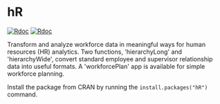 # hR
[![Rdoc](http://www.rdocumentation.org/badges/version/hR)](https://www.rdocumentation.org/packages/hR)
[![Rdoc](https://www.rdocumentation.org/badges/date/last_month/hR)](https://www.rdocumentation.org/packages/hR)

Transform and analyze workforce data in meaningful ways for human resources (HR) analytics. Two functions, 'hierarchyLong' and 'hierarchyWide', convert standard employee and supervisor relationship data into useful formats. A 'workforcePlan' app is available for simple workforce planning.

Install the package from CRAN by running the `install.packages("hR")` command.
